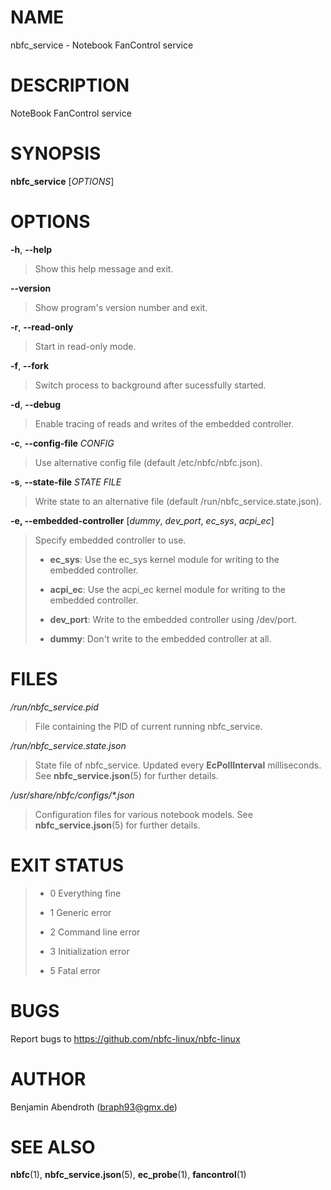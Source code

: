 # NAME

nbfc_service - Notebook FanControl service

# DESCRIPTION

NoteBook FanControl service

# SYNOPSIS

**nbfc_service** \[*OPTIONS*\]

# OPTIONS

**-h**, **\--help**

> Show this help message and exit.

**\--version**

> Show program\'s version number and exit.

**-r**, **\--read-only**

> Start in read-only mode.

**-f**, **\--fork**

> Switch process to background after sucessfully started.

**-d**, **\--debug**

> Enable tracing of reads and writes of the embedded controller.

**-c**, **\--config-file** *CONFIG*

> Use alternative config file (default /etc/nbfc/nbfc.json).

**-s**, **\--state-file** *STATE FILE*

> Write state to an alternative file (default
> /run/nbfc_service.state.json).

**-e, \--embedded-controller** \[*dummy*, *dev_port*, *ec_sys*,
*acpi_ec*\]

> Specify embedded controller to use.
>
> -   **ec_sys**: Use the ec_sys kernel module for writing to the
>     embedded controller.
>
> -   **acpi_ec**: Use the acpi_ec kernel module for writing to the
>     embedded controller.
>
> -   **dev_port**: Write to the embedded controller using /dev/port.
>
> -   **dummy**: Don\'t write to the embedded controller at all.

# FILES

*/run/nbfc_service.pid*

> File containing the PID of current running nbfc_service.

*/run/nbfc_service.state.json*

> State file of nbfc_service. Updated every **EcPollInterval**
> milliseconds. See **nbfc_service.json**(5) for further details.

*/usr/share/nbfc/configs/\*.json*

> Configuration files for various notebook models. See
> **nbfc_service.json**(5) for further details.

# EXIT STATUS

> -   0 Everything fine
>
> -   1 Generic error
>
> -   2 Command line error
>
> -   3 Initialization error
>
> -   5 Fatal error

# BUGS

Report bugs to https://github.com/nbfc-linux/nbfc-linux

# AUTHOR

Benjamin Abendroth (braph93@gmx.de)

# SEE ALSO

**nbfc**(1), **nbfc_service.json**(5), **ec_probe**(1),
**fancontrol**(1)
